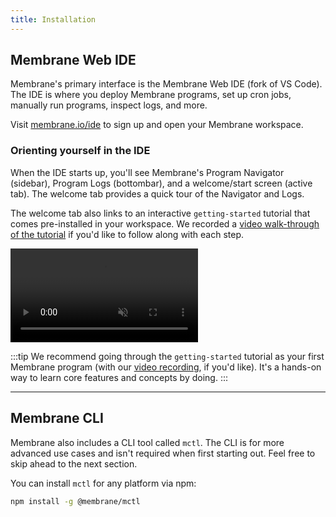 ```yaml
---
title: Installation
---
```


## Membrane Web IDE

Membrane's primary interface is the Membrane Web IDE (fork of VS Code). The IDE is where you deploy Membrane programs, set up cron jobs, manually run programs, inspect logs, and more.

Visit <a href="https://membrane.io/ide" target="_blank">membrane.io/ide</a> to sign up and open your Membrane workspace.

### Orienting yourself in the IDE

When the IDE starts up, you'll see Membrane's Program Navigator (sidebar), Program Logs (bottombar), and a welcome/start screen (active tab). The welcome tab provides a quick tour of the Navigator and Logs.

The welcome tab also links to an interactive `getting-started` tutorial that comes pre-installed in your workspace. We recorded a <a href="https://share.descript.com/view/Smb0rEUzMkk" target="_blank">video walk-through of the tutorial</a> if you'd like to follow along with each step.

<video src="/cloud-assets/getting-started.mp4" muted autoplay loop></video>

:::tip
We recommend going through the `getting-started` tutorial as your first Membrane program (with our <a href="https://share.descript.com/view/Smb0rEUzMkk" target="_blank">video recording</a>, if you'd like). It's a hands-on way to learn core features and concepts by doing.
:::

---

## Membrane CLI

Membrane also includes a CLI tool called `mctl`. The CLI is for more advanced use cases and isn't required when first starting out. Feel free to skip ahead to the next section.

You can install `mctl` for any platform via npm:

```sh
npm install -g @membrane/mctl
```
